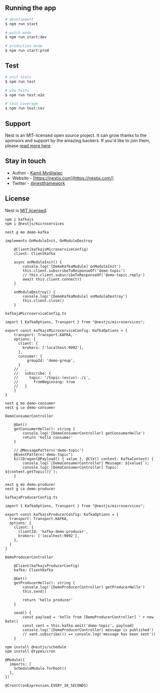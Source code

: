 ## Running the app

```bash
# development
$ npm run start

# watch mode
$ npm run start:dev

# production mode
$ npm run start:prod
```

## Test

```bash
# unit tests
$ npm run test

# e2e tests
$ npm run test:e2e

# test coverage
$ npm run test:cov
```

## Support

Nest is an MIT-licensed open source project. It can grow thanks to the sponsors and support by the amazing backers. If you'd like to join them, please [read more here](https://docs.nestjs.com/support).

## Stay in touch

- Author - [Kamil Myśliwiec](https://kamilmysliwiec.com)
- Website - [https://nestjs.com](https://nestjs.com/)
- Twitter - [@nestframework](https://twitter.com/nestframework)

## License

Nest is [MIT licensed](LICENSE).



```
npm i kafkajs
npm i @nestjs/microservices
```


```
nest g mo demo-kafka
```
 `implements OnModuleInit, OnModuleDestroy`
```
    @Client(kafkajsMicroserviceConfig)
    client: ClientKafka

    async onModuleInit() {
        console.log('[DemoKafkaModule] onModuleInit')
        this.client.subscribeToResponseOf('demo-topic')
        // this.client.subscribeToResponseOf('demo-topic.reply')
        await this.client.connect()
    }

    onModuleDestroy() {
        console.log('[DemoKafkaModule] onModuleDestroy')
        this.client.close()
    }
```
`kafkajaMicroserviceConfig.ts`
```
import { KafkaOptions, Transport } from "@nestjs/microservices";

export const kafkajsMicroserviceConfig: KafkaOptions = {
    transport: Transport.KAFKA,
    options: {
      client: {
        brokers: ['localhost:9092'],
      },
      consumer: {
          groupId: 'demo-group',
      }
    //   ,
    //   subscribe: {
    //     topic: '/topic-(eu|us)-./i',
    //       fromBeginning: true
    //   }
    }
}
```

```
nest g mo demo-consumer
nest g co demo-consumer
```
`DemoConsumerController`
```
    @Get()
    getConsumerHello(): string {
        console.log('[DemoConsumerController] getConsumerHello')
        return 'hello consumer'
    }

    // @MessagePattern('demo-topic')
    @EventPattern('demo-topic')
    killDragon(@Payload() { value }, @Ctx() context: KafkaContext) {
        console.log(`[DemoConsumerController] Message: ${value}`);
        console.log(`[DemoConsumerController] Topic: ${context.getTopic()}`);
    }
```
```
nest g mo demo-producer
nest g co demo-producer
```
`kafkajaProducerConfig.ts`
```
import { KafkaOptions, Transport } from "@nestjs/microservices";

export const kafkajsProducerConfig: KafkaOptions = {
  transport: Transport.KAFKA,
  options: {
    client: {
      clientId: 'kafka-demo-producer',
      brokers: ['localhost:9092'],
    },
  }
}
```
`DemoProducerController`
```
    @Client(kafkajsProducerConfig)
    kafka: ClientKafka

    @Get()
    getProducerHello(): string {
        console.log('[DemoProducerController] getProducerHello')
        this.send()

        return 'hello producer'
    }

    send() {
        const payload = 'hello from [DemoProducerController] ' + new Date()
        const sent = this.kafka.emit('demo-topic', payload)
        console.log('[DemoProducerController] message is published')
        // sent.subscribe(() => console.log('message has been sent'))
    }
```

```
npm install @nestjs/schedule
npm install @types/cron
```

```
@Module({
  imports: [
    ScheduleModule.forRoot()
  ],
})
```
```
@Cron(CronExpression.EVERY_30_SECONDS)
```